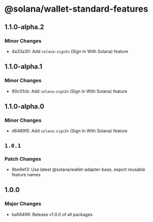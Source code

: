 # @solana/wallet-standard-features

## 1.1.0-alpha.2

### Minor Changes

-   4a33a30: Add `solana:signIn` (Sign In With Solana) feature

## 1.1.0-alpha.1

### Minor Changes

-   90c01cb: Add `solana:signIn` (Sign In With Solana) feature

## 1.1.0-alpha.0

### Minor Changes

-   d6489f5: Add `solana:signIn` (Sign In With Solana) feature

## `1.0.1`

### Patch Changes

-   9be9ef3: Use latest @solana/wallet-adapter-base, export reusable feature names

## 1.0.0

### Major Changes

-   ba56499: Release v1.0.0 of all packages
